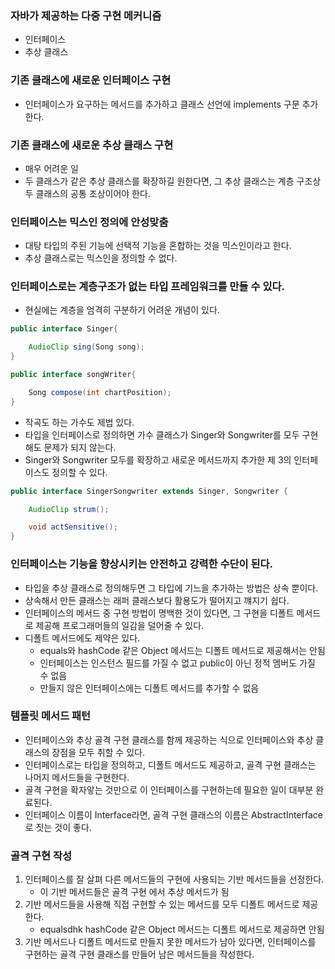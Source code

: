### 자바가 제공하는 다중 구현 메커니즘

- 인터페이스
- 추상 클래스

### 기존 클래스에 새로운 인터페이스 구현

- 인터페이스가 요구하는 메서드를 추가하고 클래스 선언에 implements 구문 추가한다.

### 기존 클래스에 새로운 추상 클래스 구현

- 매우 어려운 일
- 두 클래스가 같은 추상 클래스를 확장하길 원한다면, 그 추상 클래스는 계층 구조상 두 클래스의 공통 조상이어야 한다.

### 인터페이스는 믹스인 정의에 안성맞춤

- 대탕 타입의 주된 기능에 선택적 기능을 혼합하는 것을 믹스인이라고 한다.
- 추상 클래스로는 믹스인을 정의할 수 없다. 

### 인터페이스로는 계층구조가 없는 타입 프레임워크를 만들 수 있다.
- 현실에는 계층을 엄격히 구분하기 어려운 개념이 있다.
```java
public interface Singer{

    AudioClip sing(Song song);
}
```

```java
public interface songWriter{

    Song compose(int chartPosition);
}
```

- 작곡도 하는 가수도 제법 있다.
- 타입을 인터페이스로 정의하면 가수 클래스가 Singer와 Songwriter를 모두 구현해도 문제가 되지 않는다.
- Singer와 Songwriter 모두를 확장하고 새로운 메서드까지 추가한 제 3의 인터페이스도 정의할 수 있다.
```java
public interface SingerSongwriter extends Singer, Songwriter {

    AudioClip strum();

    void actSensitive();
}
```

### 인터페이스는 기능을 향상시키는 안전하고 강력한 수단이 된다.
- 타입을 추상 클래스로 정의해두면 그 타입에 기느을 추가하는 방법은 상속 뿐이다.
- 상속해서 만든 클래스는 래퍼 클래스보다 활용도가 떨어지고 꺠지기 쉽다.
- 인터페이스의 메서드 중 구현 방법이 명백한 것이 있다면, 그 구현을 디폴트 메서드로 제공해 프로그래머들의 일감을 덜어줄 수 있다.
- 디폴트 메서드에도 제약은 있다.
  - equals와 hashCode 같은 Object 메서드는 디폴트 메서드로 제공해서는 안됨
  - 인터페이스는 인스턴스 필드를 가질 수 없고 public이 아닌 정적 멤버도 가질 수 없음
  - 만들지 않은 인터페이스에는 디폴트 메서드를 추가할 수 없음

### 템플릿 메서드 패턴
- 인터페이스와 추상 골격 구현 클래스를 함께 제공하는 식으로 인터페이스와 추상 클래스의 장점을 모두 취할 수 있다.
- 인터페이스로는 타입을 정의하고, 디폴트 메서드도 제공하고, 골격 구현 클래스는 나머지 메서드들을 구현한다.
- 골격 구현을 확자앟는 것만으로 이 인터페이스를 구현하는데 필요한 일이 대부분 완료된다.
- 인터페이스 이름이 Interface라면, 골격 구현 클래스의 이름은 AbstractInterface로 짓는 것이 좋다.

### 골격 구현 작성
1. 인터페이스를 잘 살펴 다른 메서드들의 구현에 사용되는 기반 메서드들을 선정한다. 
   - 이 기반 메서드들은 골격 구현 에서 추상 메서드가 됨
2. 기반 메서드들을 사용해 직접 구현할 수 있는 메서드를 모두 디폴트 메서드로 제공한다.
    - equalsdhk hashCode 같은 Object 메서드는 디폴트 메서드로 제공하면 안됨
3. 기반 메서드나 디폴트 메서드로 만들지 못한 메서드가 남아 있다면, 인터페이스를 구현하는 골격 구현 클래스를 만들어 남은 메서드들을 작성한다. 

